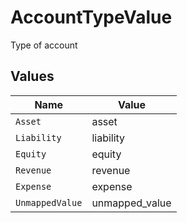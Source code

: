 # AccountTypeValue

Type of account


## Values

| Name            | Value           |
| --------------- | --------------- |
| `Asset`         | asset           |
| `Liability`     | liability       |
| `Equity`        | equity          |
| `Revenue`       | revenue         |
| `Expense`       | expense         |
| `UnmappedValue` | unmapped_value  |